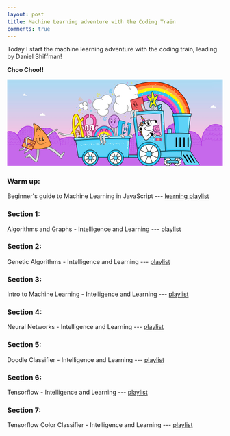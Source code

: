 ```yaml
---
layout: post
title: Machine Learning adventure with the Coding Train
comments: true
---
```


Today I start the machine learning adventure with the coding train, leading by Daniel Shiffman!

<strong>Choo Choo!!</strong>

![](/assets/CodingTrain.jpg)



### Warm up:

Beginner's guide to Machine Learning in JavaScript --- [learning playlist](https://www.youtube.com/playlist?list=PLRqwX-V7Uu6YPSwT06y_AEYTqIwbeam3y)

### Section 1:

Algorithms and Graphs - Intelligence and Learning --- [playlist](https://www.youtube.com/playlist?list=PLRqwX-V7Uu6bePNiZLnglXUp2LXIjlCdb)

### Section 2:

Genetic Algorithms - Intelligence and Learning --- [playlist](https://www.youtube.com/playlist?list=PLRqwX-V7Uu6bw4n02JP28QDuUdNi3EXxJ)

### Section 3:

Intro to Machine Learning - Intelligence and Learning --- [playlist](https://www.youtube.com/playlist?list=PLRqwX-V7Uu6bCN8LKrcMa6zF4FPtXyXYj)

### Section 4:

Neural Networks - Intelligence and Learning --- [playlist](https://www.youtube.com/playlist?list=PLRqwX-V7Uu6Y7MdSCaIfsxc561QI0U0Tb)

### Section 5:

Doodle Classifier - Intelligence and Learning --- [playlist](https://www.youtube.com/playlist?list=PLRqwX-V7Uu6Zs14zKVuTuit6jApJgoYZQ)

### Section 6:

Tensorflow - Intelligence and Learning --- [playlist](https://www.youtube.com/playlist?list=PLRqwX-V7Uu6YIeVA3dNxbR9PYj4wV31oQ)

### Section 7:

Tensorflow Color Classifier - Intelligence and Learning --- [playlist](https://www.youtube.com/playlist?list=PLRqwX-V7Uu6bmMRCIoTi72aNWHo7epX4L)
